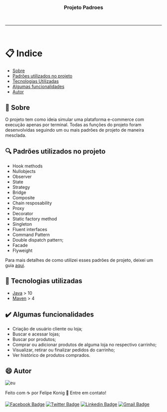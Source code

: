 <h3 align="center">Projeto Padroes</h3>

<br />

---
<br />

# :clipboard: Indice

- [Sobre](#Sobre)
- [Padrões utilizados no projeto](#Padroes-utilizados)
- [Tecnologias Utilizadas](#Tecnologias-utilizadas)
- [Algumas funcionalidades](#Algumas-funcionalidades)
- [Autor](#Autor)

## :pushpin: <a name="Sobre">Sobre</a>  

O projeto tem como ideia simular uma plataforma e-commerce com execução apenas por terminal. Todas as funções do projeto foram desenvolvidas seguindo 
um ou mais padrões de projeto de maneira mesclada.

## :mag: <a name="Padroes-utilizados">Padrões utilizados no projeto</a>

- Hook methods			
- Nullobjects			
- Observer		
- State
- Strategy				
- Bridge
- Composite	
- Chain resposability
- Proxy
- Decorator
- Static factory method
- Singleton
- Fluent interfaces		
- Command Pattern	
- Double dispatch pattern;
- Facade
- Flyweight

Para mais detalhes de como utilizei esses padrões de projeto, deixei um guia [aqui](https://github.com/FelipeKonig/ProjetoPadroes/blob/master/Proj1Padroes/Bloco.txt).

## :rocket: <a name="Tecnologias-utilizadas">Tecnologias utilizadas</a>  

- [Java](https://www.java.com/pt-BR/) > 10
- [Maven](https://maven.apache.org/) > 4

## :heavy_check_mark: <a name="Algumas-funcionalidades">Algumas funcionalidades</a> 

- Criação de usuário cliente ou loja;
- Buscar e acessar lojas;
- Buscar por produtos;
- Comprar ou adicionar produtos de alguma loja no respectivo carrinho;
- Visualizar, retirar ou finalizar pedidos do carrinho;
- Ver histórico de produtos comprados. 

## :smile: <a name="Autor">Autor</a>  

![eu](https://user-images.githubusercontent.com/49540283/117379724-7840fe80-aeae-11eb-87fb-54a79b44233d.jpg)
   
Feito com ☕ por Felipe Konig :wave: Entre em contato!

[![Facebook Badge](https://img.shields.io/badge/Facebook-Felipe%20Konig-blue)](https://www.facebook.com/felipe.konig.3/)
[![Twitter Badge](https://img.shields.io/badge/Twitter-Felipe%20Konig-blue)](https://twitter.com/FelipeKonig4) 
[![Linkedin Badge](https://img.shields.io/badge/LinkedIn-Felipe%20Konig-blue)](https://www.linkedin.com/in/felipe-konig-10bb8a190/) 
[![Gmail Badge](https://img.shields.io/badge/Gmail-lipekonig%40gmail.com-orange)](mailto:lipekonig@gmail.com)
